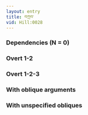 ```yaml
---
layout: entry
title: བཀྲབ་
vid: Hill:0028
---
```

### Dependencies (N = 0)


### Overt 1-2


### Overt 1-2-3


### With oblique arguments


### With unspecified obliques
